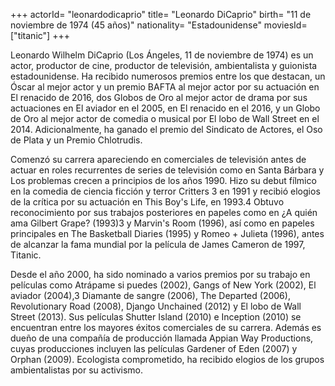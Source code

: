 +++
actorId= "leonardodicaprio"
title= "Leonardo DiCaprio"
birth= "11 de noviembre de 1974 (45 años)"
nationality= "Estadounidense"
moviesId= ["titanic"]
+++


Leonardo Wilhelm DiCaprio​ (Los Ángeles, 11 de noviembre de 1974)​ es un actor, productor de cine, productor de televisión, ambientalista y guionista estadounidense. Ha recibido numerosos premios entre los que destacan, un Óscar al mejor actor y un premio BAFTA al mejor actor por su actuación en El renacido de 2016, dos Globos de Oro al mejor actor de drama por sus actuaciones en El aviador en el 2005, en El renacido en el 2016, y un Globo de Oro al mejor actor de comedia o musical por El lobo de Wall Street en el 2014. Adicionalmente, ha ganado el premio del Sindicato de Actores, el Oso de Plata y un Premio Chlotrudis.

Comenzó su carrera apareciendo en comerciales de televisión antes de actuar en roles recurrentes de series de televisión como en Santa Bárbara y Los problemas crecen a principios de los años 1990. Hizo su debut fílmico en la comedia de ciencia ficción y terror Critters 3 en 1991 y recibió elogios de la crítica por su actuación en This Boy's Life, en 1993.4​ Obtuvo reconocimiento por sus trabajos posteriores en papeles como en ¿A quién ama Gilbert Grape? (1993)3​ y Marvin's Room (1996), así como en papeles principales en The Basketball Diaries (1995) y Romeo + Julieta (1996), antes de alcanzar la fama mundial por la película de James Cameron de 1997, Titanic.

Desde el año 2000, ha sido nominado a varios premios por su trabajo en películas como Atrápame si puedes (2002), Gangs of New York (2002), El aviador (2004),3​ Diamante de sangre (2006), The Departed (2006), Revolutionary Road (2008), Django Unchained (2012) y El lobo de Wall Street (2013). Sus películas Shutter Island (2010) e Inception (2010) se encuentran entre los mayores éxitos comerciales de su carrera.​ Además es dueño de una compañía de producción llamada Appian Way Productions, cuyas producciones incluyen las películas Gardener of Eden (2007) y Orphan (2009). Ecologista comprometido, ha recibido elogios de los grupos ambientalistas por su activismo.